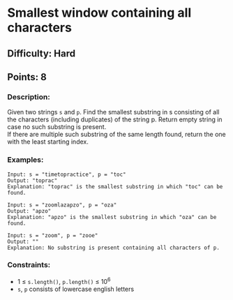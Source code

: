 # Smallest window containing all characters
## Difficulty: Hard
## Points: 8
### Description:
Given two strings `s` and `p`. Find the smallest substring in s consisting of all the characters (including duplicates) of the string p. Return empty string in case no such substring is present.  
If there are multiple such substring of the same length found, return the one with the least starting index.

### Examples:
```
Input: s = "timetopractice", p = "toc"
Output: "toprac"
Explanation: "toprac" is the smallest substring in which "toc" can be found.
```
```
Input: s = "zoomlazapzo", p = "oza"
Output: "apzo"
Explanation: "apzo" is the smallest substring in which "oza" can be found.
```
```
Input: s = "zoom", p = "zooe"
Output: ""
Explanation: No substring is present containing all characters of p.
```
### Constraints: 
- 1 ≤ `s.length()`, `p.length()` ≤ 10<sup>6</sup>
- `s`, `p` consists of lowercase english letters